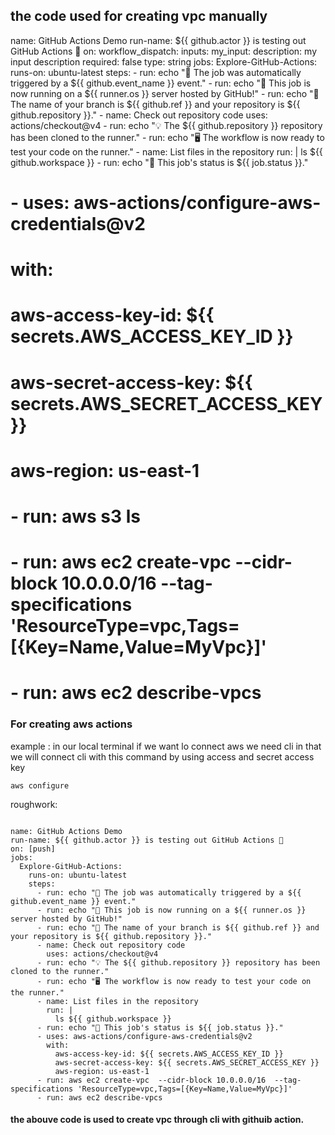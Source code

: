 ## the code used for creating  vpc manually
name: GitHub Actions Demo
run-name: ${{ github.actor }} is testing out GitHub Actions 🚀
on:
  workflow_dispatch:
    inputs:
      my_input:
        description: my input description
        required: false
        type: string
jobs:
  Explore-GitHub-Actions:
    runs-on: ubuntu-latest
    steps:
      - run: echo "🎉 The job was automatically triggered by a ${{ github.event_name }} event."
      - run: echo "🐧 This job is now running on a ${{ runner.os }} server hosted by GitHub!"
      - run: echo "🔎 The name of your branch is ${{ github.ref }} and your repository is ${{ github.repository }}."
      - name: Check out repository code
        uses: actions/checkout@v4
      - run: echo "💡 The ${{ github.repository }} repository has been cloned to the runner."
      - run: echo "🖥️ The workflow is now ready to test your code on the runner."
      - name: List files in the repository
        run: |
          ls ${{ github.workspace }}
      - run: echo "🍏 This job's status is ${{ job.status }}."
#     - uses: aws-actions/configure-aws-credentials@v2
#       with:
#         aws-access-key-id: ${{ secrets.AWS_ACCESS_KEY_ID }}
#         aws-secret-access-key: ${{ secrets.AWS_SECRET_ACCESS_KEY }}
#         aws-region: us-east-1
#     - run: aws s3 ls
#     - run: aws ec2 create-vpc --cidr-block 10.0.0.0/16 --tag-specifications 'ResourceType=vpc,Tags=[{Key=Name,Value=MyVpc}]'
#     - run: aws ec2 describe-vpcs


### For creating aws actions
example : in our local terminal if we want lo connect aws we need cli in that 
we will connect cli with this command by using access and secret access key
```
aws configure
```


roughwork:
```

name: GitHub Actions Demo
run-name: ${{ github.actor }} is testing out GitHub Actions 🚀
on: [push]
jobs:
  Explore-GitHub-Actions:
    runs-on: ubuntu-latest
    steps:
      - run: echo "🎉 The job was automatically triggered by a ${{ github.event_name }} event."
      - run: echo "🐧 This job is now running on a ${{ runner.os }} server hosted by GitHub!"
      - run: echo "🔎 The name of your branch is ${{ github.ref }} and your repository is ${{ github.repository }}."
      - name: Check out repository code
        uses: actions/checkout@v4
      - run: echo "💡 The ${{ github.repository }} repository has been cloned to the runner."
      - run: echo "🖥️ The workflow is now ready to test your code on the runner."
      - name: List files in the repository
        run: |
          ls ${{ github.workspace }}
      - run: echo "🍏 This job's status is ${{ job.status }}."
      - uses: aws-actions/configure-aws-credentials@v2
        with:
          aws-access-key-id: ${{ secrets.AWS_ACCESS_KEY_ID }}
          aws-secret-access-key: ${{ secrets.AWS_SECRET_ACCESS_KEY }}
          aws-region: us-east-1
      - run: aws ec2 create-vpc  --cidr-block 10.0.0.0/16  --tag-specifications 'ResourceType=vpc,Tags=[{Key=Name,Value=MyVpc}]'
      - run: aws ec2 describe-vpcs
````  
#### the abouve code is used to create vpc through cli with githuib action.